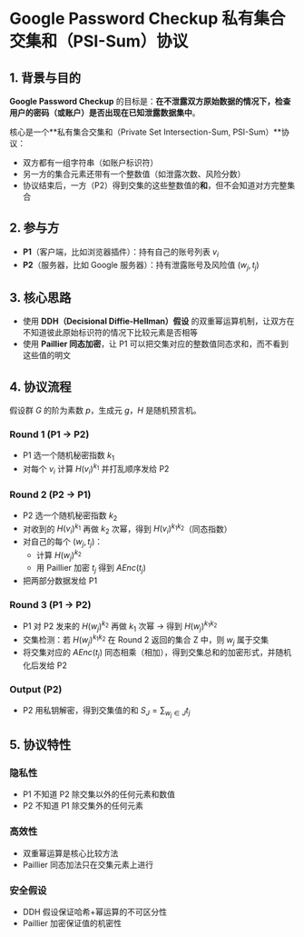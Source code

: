 # Google Password Checkup 私有集合交集和（PSI-Sum）协议

## 1. 背景与目的

**Google Password Checkup** 的目标是：**在不泄露双方原始数据的情况下，检查用户的密码（或账户）是否出现在已知泄露数据集中**。

核心是一个**私有集合交集和（Private Set Intersection-Sum, PSI-Sum）**协议：

- 双方都有一组字符串（如账户标识符）
- 另一方的集合元素还带有一个整数值（如泄露次数、风险分数）
- 协议结束后，一方（P2）得到交集的这些整数值的**和**，但不会知道对方完整集合

## 2. 参与方

- **P1**（客户端，比如浏览器插件）：持有自己的账号列表 ${v_i}$
- **P2**（服务器，比如 Google 服务器）：持有泄露账号及风险值 ${(w_j, t_j)}$

## 3. 核心思路

- 使用 **DDH（Decisional Diffie-Hellman）假设** 的双重幂运算机制，让双方在不知道彼此原始标识符的情况下比较元素是否相等
- 使用 **Paillier 同态加密**，让 P1 可以把交集对应的整数值同态求和，而不看到这些值的明文

## 4. 协议流程

假设群 $G$ 的阶为素数 $p$，生成元 $g$，$H$ 是随机预言机。

### Round 1 (P1 → P2)

- P1 选一个随机秘密指数 $k_1$
- 对每个 $v_i$ 计算 $H(v_i)^{k_1}$ 并打乱顺序发给 P2

### Round 2 (P2 → P1)

- P2 选一个随机秘密指数 $k_2$
- 对收到的 $H(v_i)^{k_1}$ 再做 $k_2$ 次幂，得到 $H(v_i)^{k_1k_2}$（同态指数）
- 对自己的每个 $(w_j, t_j)$：
  - 计算 $H(w_j)^{k_2}$
  - 用 Paillier 加密 $t_j$ 得到 $AEnc(t_j)$
- 把两部分数据发给 P1

### Round 3 (P1 → P2)

- P1 对 P2 发来的 $H(w_j)^{k_2}$ 再做 $k_1$ 次幂 → 得到 $H(w_j)^{k_1k_2}$
- 交集检测：若 $H(w_j)^{k_1k_2}$ 在 Round 2 返回的集合 Z 中，则 $w_j$ 属于交集
- 将交集对应的 $AEnc(t_j)$ 同态相乘（相加），得到交集总和的加密形式，并随机化后发给 P2

### Output (P2)

- P2 用私钥解密，得到交集值的和 $S_J = \sum_{w_j \in J} t_j$

## 5. 协议特性

### 隐私性

- P1 不知道 P2 除交集以外的任何元素和数值
- P2 不知道 P1 除交集外的任何元素

### 高效性

- 双重幂运算是核心比较方法
- Paillier 同态加法只在交集元素上进行

### 安全假设

- DDH 假设保证哈希+幂运算的不可区分性
- Paillier 加密保证值的机密性

